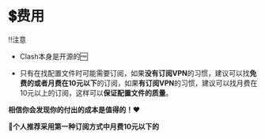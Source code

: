 # 💲费用

‼注意  
* Clash本身是开源的🆓  

* 只有在找配置文件时可能需要订阅，如果**没有订阅VPN**的习惯，建议可以找**免费的或者月费在10元以下**的订阅，如果**有订阅VPN**的习惯，建议可以找月费在10元以上的订阅，这样可以**保证配置文件的质量**。

**相信你会发现你的付出的成本是值得的！❤**

🎈**个人推荐采用第一种订阅方式中月费10元以下的**
